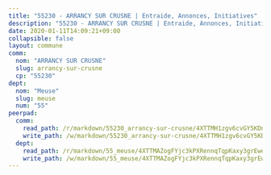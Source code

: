 ```yaml
---
title: "55230 - ARRANCY SUR CRUSNE | Entraide, Annonces, Initiatives"
description: "55230 - ARRANCY SUR CRUSNE | Entraide, Annonces, Initiatives"
date: 2020-01-11T14:09:21+09:00
collapsible: false
layout: commune
comm:
  nom: "ARRANCY SUR CRUSNE"
  slug: arrancy-sur-crusne
  cp: "55230"
dept:
  nom: "Meuse"
  slug: meuse
  num: "55"
peerpad:
  comm:
    read_path: /r/markdown/55230_arrancy-sur-crusne/4XTTMH1zgv6cvGY5KDnWAyrc2eypqWqU18eoEXMUiZvGDjL3T
    write_path: /w/markdown/55230_arrancy-sur-crusne/4XTTMH1zgv6cvGY5KDnWAyrc2eypqWqU18eoEXMUiZvGDjL3T-K3TgURkDoBHSHfBfpVbHRVynPsLJcgrRjKtzfDiJdyUMSq1bf9rzTq243sUAokz1Vz4ivfevBJqBT4xATk3JnG596iQPefFcEsA11mHXUfVfT1RajXsjHeniWR89zRo43L2kZwGV
  dept:
    read_path: /r/markdown/55_meuse/4XTTMAZogFYjc3kPXRennqTqpKaxy3grEwemFqg29rwkrPVit
    write_path: /w/markdown/55_meuse/4XTTMAZogFYjc3kPXRennqTqpKaxy3grEwemFqg29rwkrPVit-K3TgUKFK4U3KduRmUzLc9vHoSRQG77sF2Wbs3cyWXobZcgb6TfASJcGDPror5ZZanBF6Mpjeq1Ushd16Pu9ha9F7F38qzhQqES3b79Xt7LuU1tzmWNED66pWnroExmsHxWtFur2G
---
```


